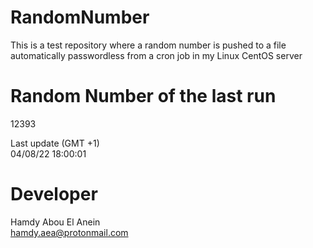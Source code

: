 # RandomNumber    
This is a test repository where a random number is pushed to a file automatically passwordless from a cron job in my Linux CentOS server    
# Random Number of the last run   
12393
      
Last update (GMT +1)    
04/08/22 18:00:01
# Developer    
Hamdy Abou El Anein   
hamdy.aea@protonmail.com
